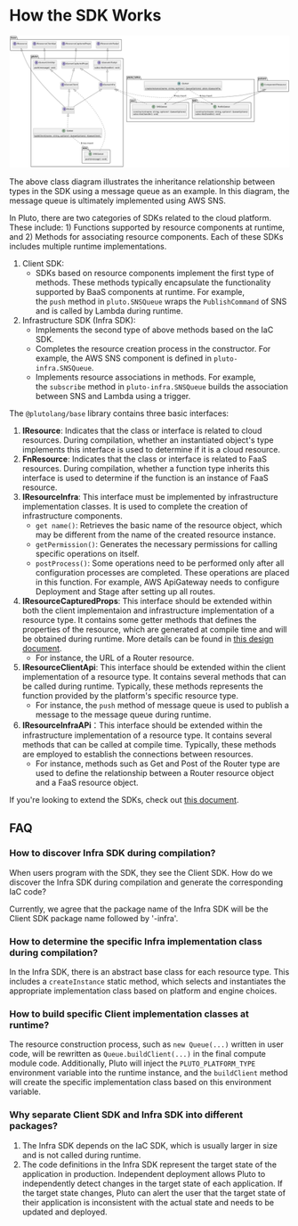 # How the SDK Works

![resource class diagram](../../../public/assets/resource-class-diagram.png)

The above class diagram illustrates the inheritance relationship between types in the SDK using a message queue as an example. In this diagram, the message queue is ultimately implemented using AWS SNS.

In Pluto, there are two categories of SDKs related to the cloud platform. These include: 1) Functions supported by resource components at runtime, and 2) Methods for associating resource components. Each of these SDKs includes multiple runtime implementations.

1. Client SDK:
   - SDKs based on resource components implement the first type of methods. These methods typically encapsulate the functionality supported by BaaS components at runtime. For example, the `push` method in `pluto.SNSQueue` wraps the `PublishCommand` of SNS and is called by Lambda during runtime.
2. Infrastructure SDK (Infra SDK):
   - Implements the second type of above methods based on the IaC SDK.
   - Completes the resource creation process in the constructor. For example, the AWS SNS component is defined in `pluto-infra.SNSQueue`.
   - Implements resource associations in methods. For example, the `subscribe` method in `pluto-infra.SNSQueue` builds the association between SNS and Lambda using a trigger.

The `@plutolang/base` library contains three basic interfaces:

1. **IResource**: Indicates that the class or interface is related to cloud resources. During compilation, whether an instantiated object's type implements this interface is used to determine if it is a cloud resource.
2. **FnResource**: Indicates that the class or interface is related to FaaS resources. During compilation, whether a function type inherits this interface is used to determine if the function is an instance of FaaS resource.
3. **IResourceInfra**: This interface must be implemented by infrastructure implementation classes. It is used to complete the creation of infrastructure components.
   - `get name()`: Retrieves the basic name of the resource object, which may be different from the name of the created resource instance.
   - `getPermission()`: Generates the necessary permissions for calling specific operations on itself.
   - `postProcess()`: Some operations need to be performed only after all configuration processes are completed. These operations are placed in this function. For example, AWS ApiGateway needs to configure Deployment and Stage after setting up all routes.
4. **IResourceCapturedProps**: This interface should be extended within both the client implementaion and infrastructure implementation of a resource type. It contains some getter methods that defines the properties of the resource, which are generated at compile time and will be obtained during runtime. More details can be found in [this design document](../design/capture-value.en.mdx).
   - For instance, the URL of a Router resource.
5. **IResourceClientApi**: This interface should be extended within the client implementation of a resource type. It contains several methods that can be called during runtime. Typically, these methods represents the function provided by the platform's specific resource type.
   - For instance, the `push` method of message queue is used to publish a message to the message queue during runtime.
6. **IResourceInfraAPi**：This interface should be extended within the infrastructure implementation of a resource type. It contains several methods that can be called at compile time. Typically, these methods are employed to establish the connections between resources.
   - For instance, methods such as Get and Post of the Router type are used to define the relationship between a Router resource object and a FaaS resource object.

If you're looking to extend the SDKs, check out [this document](../../dev_guide/extend-sdk.en.md).

## FAQ

### How to discover Infra SDK during compilation?

When users program with the SDK, they see the Client SDK. How do we discover the Infra SDK during compilation and generate the corresponding IaC code?

Currently, we agree that the package name of the Infra SDK will be the Client SDK package name followed by '-infra'.

### How to determine the specific Infra implementation class during compilation?

In the Infra SDK, there is an abstract base class for each resource type. This includes a `createInstance` static method, which selects and instantiates the appropriate implementation class based on platform and engine choices.

### How to build specific Client implementation classes at runtime?

The resource construction process, such as `new Queue(...)` written in user code, will be rewritten as `Queue.buildClient(...)` in the final compute module code. Additionally, Pluto will inject the `PLUTO_PLATFORM_TYPE` environment variable into the runtime instance, and the `buildClient` method will create the specific implementation class based on this environment variable.

### Why separate Client SDK and Infra SDK into different packages?

1. The Infra SDK depends on the IaC SDK, which is usually larger in size and is not called during runtime.
2. The code definitions in the Infra SDK represent the target state of the application in production. Independent deployment allows Pluto to independently detect changes in the target state of each application. If the target state changes, Pluto can alert the user that the target state of their application is inconsistent with the actual state and needs to be updated and deployed.
